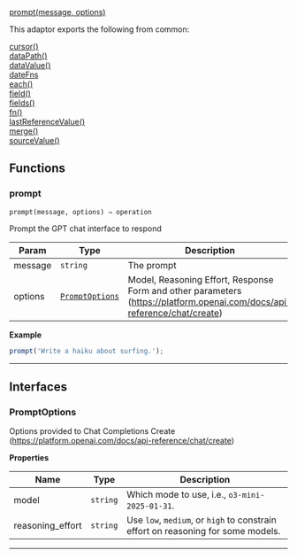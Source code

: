 <dl>
<dt>
    <a href="#prompt">prompt(message, options)</a></dt>
</dl>


This adaptor exports the following from common:
<dl>
<dt>
    <a href="/adaptors/packages/common-docs#cursor">cursor()</a>
</dt>
<dt>
    <a href="/adaptors/packages/common-docs#datapath">dataPath()</a>
</dt>
<dt>
    <a href="/adaptors/packages/common-docs#datavalue">dataValue()</a>
</dt>
<dt>
    <a href="/adaptors/packages/common-docs#datefns">dateFns</a>
</dt>
<dt>
    <a href="/adaptors/packages/common-docs#each">each()</a>
</dt>
<dt>
    <a href="/adaptors/packages/common-docs#field">field()</a>
</dt>
<dt>
    <a href="/adaptors/packages/common-docs#fields">fields()</a>
</dt>
<dt>
    <a href="/adaptors/packages/common-docs#fn">fn()</a>
</dt>
<dt>
    <a href="/adaptors/packages/common-docs#lastreferencevalue">lastReferenceValue()</a>
</dt>
<dt>
    <a href="/adaptors/packages/common-docs#merge">merge()</a>
</dt>
<dt>
    <a href="/adaptors/packages/common-docs#sourcevalue">sourceValue()</a>
</dt></dl>

## Functions
### prompt

<p><code>prompt(message, options) ⇒ operation</code></p>

Prompt the GPT chat interface to respond


| Param | Type | Description |
| --- | --- | --- |
| message | <code>string</code> | The prompt |
| options | [<code>PromptOptions</code>](#promptoptions) | Model, Reasoning Effort, Response Form and other parameters (https://platform.openai.com/docs/api-reference/chat/create) |

**Example**
```js
prompt('Write a haiku about surfing.');
```

* * *


##  Interfaces

### PromptOptions

Options provided to Chat Completions Create (https://platform.openai.com/docs/api-reference/chat/create)

**Properties**

| Name | Type | Description |
| --- | --- | --- |
| model | <code>string</code> | Which mode to use, i.e., `o3-mini-2025-01-31`. |
| reasoning_effort | <code>string</code> | Use `low`, `medium`, or `high` to constrain effort on reasoning for some models. |


* * *

